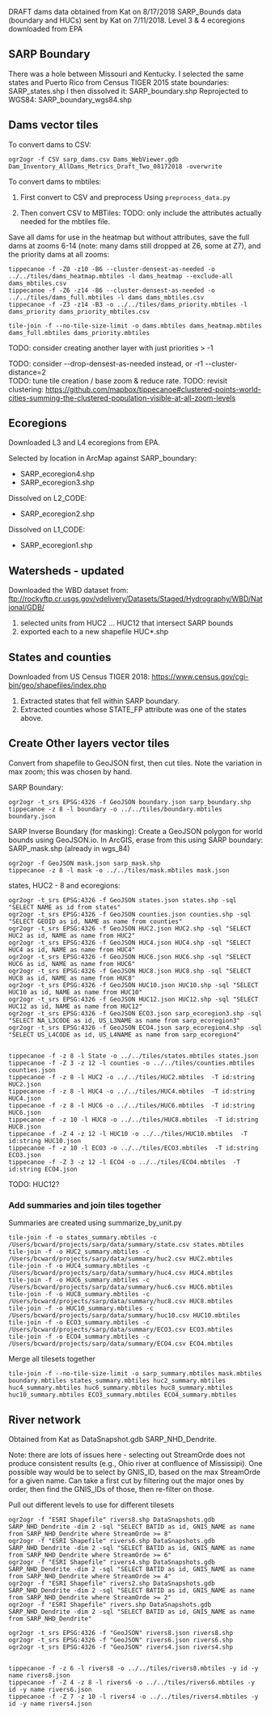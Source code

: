 DRAFT dams data obtained from Kat on 8/17/2018
SARP_Bounds data (boundary and HUCs) sent by Kat on 7/11/2018.
Level 3 & 4 ecoregions downloaded from EPA

## SARP Boundary

There was a hole between Missouri and Kentucky. I selected the same states and Puerto Rico from Census TIGER 2015 state boundaries: SARP_states.shp
I then dissolved it: SARP_boundary.shp
Reprojected to WGS84: SARP_boundary_wgs84.shp

## Dams vector tiles

To convert dams to CSV:

```
ogr2ogr -f CSV sarp_dams.csv Dams_WebViewer.gdb Dam_Inventory_AllDams_Metrics_Draft_Two_08172018 -overwrite
```

To convert dams to mbtiles:

1. First convert to CSV and preprocess
   Using `preprocess_data.py`

2. Then convert CSV to MBTiles:
   TODO: only include the attributes actually needed for the mbtiles file.

Save all dams for use in the heatmap but without attributes, save the full dams at zooms 6-14 (note: many dams still dropped at Z6, some at Z7), and the priority dams at all zooms:

```
tippecanoe -f -Z0 -z10 -B6 --cluster-densest-as-needed -o ../../tiles/dams_heatmap.mbtiles -l dams_heatmap --exclude-all dams_mbtiles.csv
tippecanoe -f -Z6 -z14 -B6 --cluster-densest-as-needed -o ../../tiles/dams_full.mbtiles -l dams dams_mbtiles.csv
tippecanoe -f -Z3 -z14 -B3 -o ../../tiles/dams_priority.mbtiles -l dams_priority dams_priority_mbtiles.csv

tile-join -f --no-tile-size-limit -o dams.mbtiles dams_heatmap.mbtiles dams_full.mbtiles dams_priority.mbtiles
```

TODO: consider creating another layer with just priorities > -1

TODO: consider --drop-densest-as-needed instead, or -r1 --cluster-distance=2\
TODO: tune tile creation / base zoom & reduce rate.
TODO: revisit clustering: https://github.com/mapbox/tippecanoe#clustered-points-world-cities-summing-the-clustered-population-visible-at-all-zoom-levels

## Ecoregions

Downloaded L3 and L4 ecoregions from EPA.

Selected by location in ArcMap against SARP_boundary:

-   SARP_ecoregion4.shp
-   SARP_ecoregion3.shp

Dissolved on L2_CODE:

-   SARP_ecoregion2.shp

Dissolved on L1_CODE:

-   SARP_ecoregion1.shp

<!-- ## Watersheds - OLD

Obtained HUC12 - HUC8 levels from Kat

To HUC8 layer, added fields

-   HUC8 = HUC_8 (for consistency across the stack)
-   HUC6 = HUC8[:6]. Dissolved on this field: SARP_HUC6.shp
-   HUC4 = HUC8[:4]. Dissolved on this field: SARP_HUC4.shp
-   HUC2 = HUC8[:2]. Dissolved on this field: SARP_HUC2.shp

HUC8 has field issues that don't play nice with geopandas. Drop nonessential fields:
`ogr2ogr sarp_huc8.shp -select HUC8 sarp_bounds.gdb SARP_HUC8_Albers` -->

## Watersheds - updated

Downloaded the WBD dataset from: ftp://rockyftp.cr.usgs.gov/vdelivery/Datasets/Staged/Hydrography/WBD/National/GDB/

1. selected units from HUC2 ... HUC12 that intersect SARP bounds
2. exported each to a new shapefile HUC\*.shp

## States and counties

Downloaded from US Census TIGER 2018: https://www.census.gov/cgi-bin/geo/shapefiles/index.php

1. Extracted states that fell within SARP boundary.
2. Extracted counties whose STATE_FP attribute was one of the states above.

## Create Other layers vector tiles

Convert from shapefile to GeoJSON first, then cut tiles. Note the variation in max zoom; this was chosen by hand.

SARP Boundary:

```
ogr2ogr -t_srs EPSG:4326 -f GeoJSON boundary.json sarp_boundary.shp
tippecanoe -z 8 -l boundary -o ../../tiles/boundary.mbtiles boundary.json
```

SARP Inverse Boundary (for masking):
Create a GeoJSON polygon for world bounds using GeoJSON.io. In ArcGIS, erase from this
using SARP boundary: SARP_mask.shp (already in wgs_84)

```
ogr2ogr -f GeoJSON mask.json sarp_mask.shp
tippecanoe -z 8 -l mask -o ../../tiles/mask.mbtiles mask.json
```

states, HUC2 - 8 and ecoregions:

```
ogr2ogr -t_srs EPSG:4326 -f GeoJSON states.json states.shp -sql "SELECT NAME as id from states"
ogr2ogr -t_srs EPSG:4326 -f GeoJSON counties.json counties.shp -sql "SELECT GEOID as id, NAME as name from counties"
ogr2ogr -t_srs EPSG:4326 -f GeoJSON HUC2.json HUC2.shp -sql "SELECT HUC2 as id, NAME as name from HUC2"
ogr2ogr -t_srs EPSG:4326 -f GeoJSON HUC4.json HUC4.shp -sql "SELECT HUC4 as id, NAME as name from HUC4"
ogr2ogr -t_srs EPSG:4326 -f GeoJSON HUC6.json HUC6.shp -sql "SELECT HUC6 as id, NAME as name from HUC6"
ogr2ogr -t_srs EPSG:4326 -f GeoJSON HUC8.json HUC8.shp -sql "SELECT HUC8 as id, NAME as name from HUC8"
ogr2ogr -t_srs EPSG:4326 -f GeoJSON HUC10.json HUC10.shp -sql "SELECT HUC10 as id, NAME as name from HUC10"
ogr2ogr -t_srs EPSG:4326 -f GeoJSON HUC12.json HUC12.shp -sql "SELECT HUC12 as id, NAME as name from HUC12"
ogr2ogr -t_srs EPSG:4326 -f GeoJSON ECO3.json sarp_ecoregion3.shp -sql "SELECT NA_L3CODE as id, US_L3NAME as name from sarp_ecoregion3"
ogr2ogr -t_srs EPSG:4326 -f GeoJSON ECO4.json sarp_ecoregion4.shp -sql "SELECT US_L4CODE as id, US_L4NAME as name from sarp_ecoregion4"


tippecanoe -f -z 8 -l State -o ../../tiles/states.mbtiles states.json
tippecanoe -f -Z 3 -z 12 -l counties -o ../../tiles/counties.mbtiles counties.json
tippecanoe -f -z 8 -l HUC2 -o ../../tiles/HUC2.mbtiles  -T id:string HUC2.json
tippecanoe -f -z 8 -l HUC4 -o ../../tiles/HUC4.mbtiles  -T id:string HUC4.json
tippecanoe -f -z 8 -l HUC6 -o ../../tiles/HUC6.mbtiles  -T id:string HUC6.json
tippecanoe -f -z 10 -l HUC8 -o ../../tiles/HUC8.mbtiles  -T id:string HUC8.json
tippecanoe -f -Z 4 -z 12 -l HUC10 -o ../../tiles/HUC10.mbtiles  -T id:string HUC10.json
tippecanoe -f -z 10 -l ECO3 -o ../../tiles/ECO3.mbtiles  -T id:string ECO3.json
tippecanoe -f -Z 3 -z 12 -l ECO4 -o ../../tiles/ECO4.mbtiles  -T id:string ECO4.json
```

TODO: HUC12?

<!-- ## Create centroids vector tiles (for labeling) - OUTDATED, not needed anymore:

Centroids are extracted using `extract_centroids.py`.

```
tippecanoe -f -B 0 -z 4 -l states_centroids -o ../../tiles/sarp_states_centroids.mbtiles sarp_states_centroids.csv
tippecanoe -f -B 0 -z 4 -l HUC2_centroids -o ../../tiles/sarp_HUC2_centroids.mbtiles  -T HUC2:string sarp_HUC2_centroids.csv
tippecanoe -f -B 0 -z 6 -l HUC4_centroids -o ../../tiles/sarp_HUC4_centroids.mbtiles  -T HUC4:string sarp_HUC4_centroids.csv
tippecanoe -f -B 4 -Z 4 -z 8 -l HUC8_centroids -o ../../tiles/sarp_HUC8_centroids.mbtiles  -T HUC8:string sarp_HUC8_centroids.csv

tippecanoe -f -B 0 -z 6 -l ecoregion3_centroids -o ../../tiles/sarp_ecoregion3_centroids.mbtiles  -T NA_L3CODE:string sarp_ecoregion3_centroids.csv
tippecanoe -f -B 4 -Z 4 -z 10 -l ecoregion4_centroids -o ../../tiles/sarp_ecoregion4_centroids.mbtiles  -T US_L4CODE:string sarp_ecoregion4_centroids.csv
``` -->

### Add summaries and join tiles together

Summaries are created using summarize_by_unit.py

```
tile-join -f -o states_summary.mbtiles -c /Users/bcward/projects/sarp/data/summary/state.csv states.mbtiles
tile-join -f -o HUC2_summary.mbtiles -c /Users/bcward/projects/sarp/data/summary/huc2.csv HUC2.mbtiles
tile-join -f -o HUC4_summary.mbtiles -c /Users/bcward/projects/sarp/data/summary/huc4.csv HUC4.mbtiles
tile-join -f -o HUC6_summary.mbtiles -c /Users/bcward/projects/sarp/data/summary/huc6.csv HUC6.mbtiles
tile-join -f -o HUC8_summary.mbtiles -c /Users/bcward/projects/sarp/data/summary/huc8.csv HUC8.mbtiles
tile-join -f -o HUC10_summary.mbtiles -c /Users/bcward/projects/sarp/data/summary/huc10.csv HUC10.mbtiles
tile-join -f -o ECO3_summary.mbtiles -c /Users/bcward/projects/sarp/data/summary/ECO3.csv ECO3.mbtiles
tile-join -f -o ECO4_summary.mbtiles -c /Users/bcward/projects/sarp/data/summary/ECO4.csv ECO4.mbtiles
```

Merge all tilesets together

```
tile-join -f --no-tile-size-limit -o sarp_summary.mbtiles mask.mbtiles boundary.mbtiles states_summary.mbtiles huc2_summary.mbtiles huc4_summary.mbtiles huc6_summary.mbtiles huc8_summary.mbtiles huc10_summary.mbtiles ECO3_summary.mbtiles ECO4_summary.mbtiles
```

## River network

Obtained from Kat as DataSnapshot.gdb SARP_NHD_Dendrite.

Note: there are lots of issues here - selecting out StreamOrde does not produce consistent results (e.g., Ohio river at confluence of Mississipi).
One possible way would be to select by GNIS_ID, based on the max StreamOrde for a given name.
Can take a first cut by filtering out the major ones by order, then find the GNIS_IDs of those, then re-filter on those.

Pull out different levels to use for different tilesets

```
ogr2ogr -f "ESRI Shapefile" rivers8.shp DataSnapshots.gdb SARP_NHD_Dendrite -dim 2 -sql "SELECT BATID as id, GNIS_NAME as name from SARP_NHD_Dendrite where StreamOrde >= 8"
ogr2ogr -f "ESRI Shapefile" rivers6.shp DataSnapshots.gdb SARP_NHD_Dendrite -dim 2 -sql "SELECT BATID as id, GNIS_NAME as name from SARP_NHD_Dendrite where StreamOrde >= 6"
ogr2ogr -f "ESRI Shapefile" rivers4.shp DataSnapshots.gdb SARP_NHD_Dendrite -dim 2 -sql "SELECT BATID as id, GNIS_NAME as name from SARP_NHD_Dendrite where StreamOrde >= 4"
ogr2ogr -f "ESRI Shapefile" rivers2.shp DataSnapshots.gdb SARP_NHD_Dendrite -dim 2 -sql "SELECT BATID as id, GNIS_NAME as name from SARP_NHD_Dendrite where StreamOrde >= 2"
ogr2ogr -f "ESRI Shapefile" rivers.shp DataSnapshots.gdb SARP_NHD_Dendrite -dim 2 -sql "SELECT BATID as id, GNIS_NAME as name from SARP_NHD_Dendrite"

ogr2ogr -t_srs EPSG:4326 -f "GeoJSON" rivers8.json rivers8.shp
ogr2ogr -t_srs EPSG:4326 -f "GeoJSON" rivers6.json rivers6.shp
ogr2ogr -t_srs EPSG:4326 -f "GeoJSON" rivers4.json rivers4.shp


tippecanoe -f -z 6 -l rivers8 -o ../../tiles/rivers8.mbtiles -y id -y name rivers8.json
tippecanoe -f -Z 4 -z 8 -l rivers6 -o ../../tiles/rivers6.mbtiles -y id -y name rivers6.json
tippecanoe -f -Z 7 -z 10 -l rivers4 -o ../../tiles/rivers4.mbtiles -y id -y name rivers4.json
```
